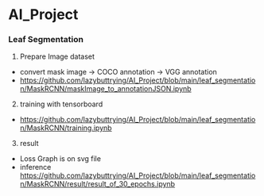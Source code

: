 # AI_Project

### Leaf Segmentation
1. Prepare Image dataset
  - convert mask image -> COCO annotation -> VGG annotation
  - https://github.com/lazybuttrying/AI_Project/blob/main/leaf_segmentation/MaskRCNN/maskImage_to_annotationJSON.ipynb
2. training with tensorboard
  -  https://github.com/lazybuttrying/AI_Project/blob/main/leaf_segmentation/MaskRCNN/training.ipynb
3. result
  - Loss Graph is on svg file
  - inference https://github.com/lazybuttrying/AI_Project/blob/main/leaf_segmentation/MaskRCNN/result/result_of_30_epochs.ipynb
